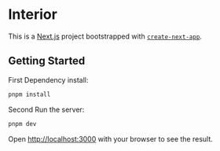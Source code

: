 # Interior

This is a [Next.js](https://nextjs.org/) project bootstrapped with [`create-next-app`](https://github.com/vercel/next.js/tree/canary/packages/create-next-app).

## Getting Started

First Dependency install:

```bash
pnpm install

```

Second Run the server:

```bash
pnpm dev

```

Open [http://localhost:3000](http://localhost:3000) with your browser to see the result.
